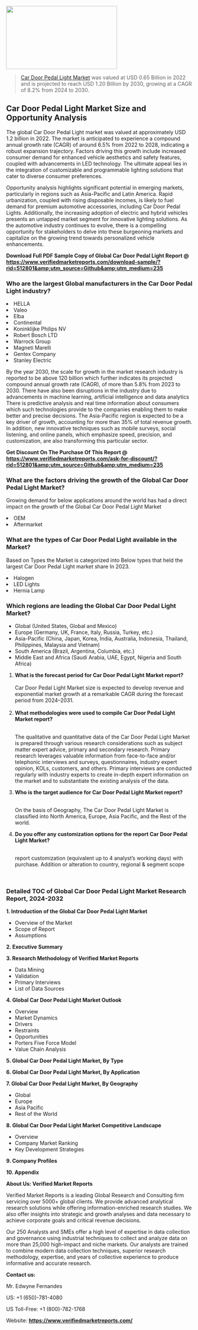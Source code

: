 <img src="https://ffe5etoiles.com/wp-content/uploads/2024/12/MST1-300x171.png" alt="" width="300" height="171" class="alignnone size-medium wp-image-20088" /><blockquote><p><p><a href="https://www.verifiedmarketreports.com/download-sample/?rid=512801&utm_source=Github&utm_medium=235" target="_blank">Car Door Pedal Light Market</a> was valued at USD 0.65 Billion in 2022 and is projected to reach USD 1.20 Billion by 2030, growing at a CAGR of 8.2% from 2024 to 2030.</p></blockquote><p><h2>Car Door Pedal Light Market Size and Opportunity Analysis</h2> <p>The global Car Door Pedal Light market was valued at approximately USD 1.2 billion in 2022. The market is anticipated to experience a compound annual growth rate (CAGR) of around 6.5% from 2022 to 2028, indicating a robust expansion trajectory. Factors driving this growth include increased consumer demand for enhanced vehicle aesthetics and safety features, coupled with advancements in LED technology. The ultimate appeal lies in the integration of customizable and programmable lighting solutions that cater to diverse consumer preferences.</p> <p>Opportunity analysis highlights significant potential in emerging markets, particularly in regions such as Asia-Pacific and Latin America. Rapid urbanization, coupled with rising disposable incomes, is likely to fuel demand for premium automotive accessories, including Car Door Pedal Lights. Additionally, the increasing adoption of electric and hybrid vehicles presents an untapped market segment for innovative lighting solutions. As the automotive industry continues to evolve, there is a compelling opportunity for stakeholders to delve into these burgeoning markets and capitalize on the growing trend towards personalized vehicle enhancements.</p> </p><p class=""><strong>Download Full PDF Sample Copy of Global Car Door Pedal Light Report @ <a href="https://www.verifiedmarketreports.com/download-sample/?rid=512801&amp;utm_source=Github&amp;utm_medium=235" target="_blank">https://www.verifiedmarketreports.com/download-sample/?rid=512801&amp;utm_source=Github&amp;utm_medium=235</a></strong></p><h3 id="" class="">Who are the largest Global manufacturers in the Car Door Pedal Light industry?</h3><p><li>HELLA</li><li> Valeo</li><li> Elba</li><li> Continental</li><li> Koninklijke Philips NV</li><li> Robert Bosch LTD</li><li> Warrock Group</li><li> Magneti Marelli</li><li> Gentex Company</li><li> Stanley Electric</li></p><div class=""><div class="" dir="" data-message-author-role="" data-message-id="" data-message-model-slug=""><div class=""><div class=""><div class=""><div class="" dir="" data-message-author-role="" data-message-id="" data-message-model-slug=""><div class=""><div class=""><p>By the year 2030, the scale for growth in the market research industry is reported to be above 120 billion which further indicates its projected compound annual growth rate (CAGR), of more than 5.8% from 2023 to 2030. There have also been disruptions in the industry due to advancements in machine learning, artificial intelligence and data analytics There is predictive analysis and real time information about consumers which such technologies provide to the companies enabling them to make better and precise decisions. The Asia-Pacific region is expected to be a key driver of growth, accounting for more than 35% of total revenue growth. In addition, new innovative techniques such as mobile surveys, social listening, and online panels, which emphasize speed, precision, and customization, are also transforming this particular sector.</p><p><strong>Get Discount On The Purchase Of This Report @&nbsp; <a href="https://www.verifiedmarketreports.com/ask-for-discount/?rid=512801&amp;utm_source=Github&amp;utm_medium=235" target="_blank">https://www.verifiedmarketreports.com/ask-for-discount/?rid=512801&amp;utm_source=Github&amp;utm_medium=235</a></strong></p></div></div></div></div></div></div></div></div><h3 id="" class="">What are the factors driving the growth of the Global Car Door Pedal Light Market?</h3><p id="" class="">Growing demand for below applications around the world has had a direct impact on the growth of the Global Car Door Pedal Light Market</p><p id="" class=""><li>OEM</li><li> Aftermarket</li></p><h3 id="" class="">What are the types of Car Door Pedal Light available in the Market?</h3><p id="" class="">Based on Types the Market is categorized into Below types that held the largest Car Door Pedal Light market share In 2023.</p><p id="" class=""><li>Halogen</li><li> LED Lights</li><li> Hernia Lamp</li></p><h3 id="" class="">Which regions are leading the Global Car Door Pedal Light Market?</h3><ul><li>Global (United States, Global and Mexico)</li><li>Europe (Germany, UK, France, Italy, Russia, Turkey, etc.)</li><li>Asia-Pacific (China, Japan, Korea, India, Australia, Indonesia, Thailand, Philippines, Malaysia and Vietnam)</li><li>South America (Brazil, Argentina, Columbia, etc.)</li><li>Middle East and Africa (Saudi Arabia, UAE, Egypt, Nigeria and South Africa)</li></ul><p><ol><li><strong>What is the forecast period for Car Door Pedal Light Market report?<br /></strong><br /><span data-sheets-root="1" data-sheets-value="{&quot;1&quot;:2,&quot;2&quot;:&quot;XXXX size is expected to develop revenue and exponential market growth at a remarkable CAGR during the forecast period from 2024&ndash;2030.&quot;}" data-sheets-userformat="{&quot;2&quot;:12674,&quot;4&quot;:{&quot;1&quot;:2,&quot;2&quot;:16776960},&quot;10&quot;:2,&quot;11&quot;:0,&quot;15&quot;:&quot;Arial&quot;,&quot;16&quot;:12}">Car Door Pedal Light Market size is expected to develop revenue and exponential market growth at a remarkable CAGR during the forecast period from 2024&ndash;2031.</span><br /><br /></li><li><strong>What methodologies were used to compile Car Door Pedal Light Market report?<br /><br /></strong><p>The qualitative and quantitative data of the&nbsp;Car Door Pedal Light Market is prepared through various research considerations such as subject matter expert advice, primary and secondary research. Primary research leverages valuable information from face-to-face and/or telephonic interviews and surveys, questionnaires, industry expert opinion, KOLs, customers, and others. Primary interviews are conducted regularly with industry experts to create in-depth expert information on the market and to substantiate the existing analysis of the data.&nbsp;</p></li><li><strong>Who is the target audience for Car Door Pedal Light Market report?<br /><br /></strong><p>On the basis of Geography, The&nbsp;Car Door Pedal Light Market is classified into North America, Europe, Asia Pacific, and the Rest of the world.</p></li><li><strong>Do you offer any customization options for the report Car Door Pedal Light Market?<br /><br /></strong><p>report customization (equivalent up to 4 analyst&rsquo;s working days) with purchase. Addition or alteration to country, regional &amp; segment scope</p><p>&nbsp;</p></li></ol></p><h3 id="" class="">Detailed TOC of Global Car Door Pedal Light Market Research Report, 2024-2032</h3><p id="" class=""><strong>1. Introduction of the Global Car Door Pedal Light Market</strong></p><ul><li>Overview of the Market</li><li>Scope of Report</li><li>Assumptions</li></ul><p id="" class=""><strong>2. Executive Summary</strong></p><p id="" class=""><strong>3. Research Methodology of&nbsp;Verified Market Reports</strong></p><ul><li>Data Mining</li><li>Validation</li><li>Primary Interviews</li><li>List of Data Sources</li></ul><p id="" class=""><strong>4. Global Car Door Pedal Light Market Outlook</strong></p><ul><li>Overview</li><li>Market Dynamics</li><li>Drivers</li><li>Restraints</li><li>Opportunities</li><li>Porters Five Force Model</li><li>Value Chain Analysis</li></ul><p id="" class=""><strong>5. Global Car Door Pedal Light Market, By&nbsp;Type</strong></p><p id="" class=""><strong>6. Global Car Door Pedal Light Market, By Application</strong></p><p id="" class=""><strong>7. Global Car Door Pedal Light Market, By Geography</strong></p><ul><li>Global</li><li>Europe</li><li>Asia Pacific</li><li>Rest of the World</li></ul><p id="" class=""><strong>8. Global Car Door Pedal Light Market Competitive Landscape</strong></p><ul><li>Overview</li><li>Company Market Ranking</li><li>Key Development Strategies</li></ul><p id="" class=""><strong>9. Company Profiles</strong></p><p id="" class=""><strong>10. Appendix</strong></p><p id="" class=""><strong>About Us: Verified Market Reports</strong></p><p id="" class="">Verified Market Reports is a leading Global Research and Consulting firm servicing over 5000+ global clients. We provide advanced analytical research solutions while offering information-enriched research studies. We also offer insights into strategic and growth analyses and data necessary to achieve corporate goals and critical revenue decisions.</p><p id="" class="">Our 250 Analysts and SMEs offer a high level of expertise in data collection and governance using industrial techniques to collect and analyze data on more than 25,000 high-impact and niche markets. Our analysts are trained to combine modern data collection techniques, superior research methodology, expertise, and years of collective experience to produce informative and accurate research.</p><p id="" class=""><strong>Contact us:</strong></p><p id="" class="">Mr. Edwyne Fernandes</p><p id="" class="">US: +1 (650)-781-4080</p><p id="" class="">US Toll-Free: +1 (800)-782-1768</p><p id="" class="">Website: <a target="" data-test-app-aware-link=""><strong>https://www.verifiedmarketreports.com/</strong></a></p>
